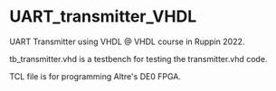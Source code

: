 # UART_transmitter_VHDL
UART Transmitter using VHDL @ VHDL course in Ruppin 2022. 

tb_transmitter.vhd is a testbench for testing the transmitter.vhd code.

TCL file is for programming Altre's DE0 FPGA.

